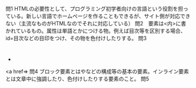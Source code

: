 問1  HTMLの必要性として、プログラミング初学者向けの言語という役割を担っている。新しい言語でホームページを作ることもできるが、サイト側が対応できない（主流なものがHTMLなのでそれに対応している）
問2　要素は<内>に書かれているもの。属性は単語とかにつける物。例えば目次等を区別する場合、id=目次などの目印をつけ、その物を色付けしたりする。
問3　<p></p><h1></h1><ul><li></ul><font> <a href=>
問4 ブロック要素とは<head>や<body>などの構成等の基本の要素。インライン要素とは文章中に強調したり、色付けしたりする要素のこと。
問5 <head><body><strong><font>